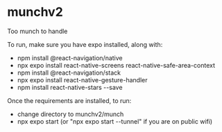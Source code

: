 # munchv2
Too munch to handle

To run, make sure you have expo installed, along with: 
- npm install @react-navigation/native
- npx expo install react-native-screens react-native-safe-area-context
- npm install @react-navigation/stack
- npx expo install react-native-gesture-handler
- npm install react-native-stars --save


Once the requirements are installed, to run:
- change directory to munchv2/munch
- npx expo start (or "npx expo start --tunnel" if you are on public wifi)
